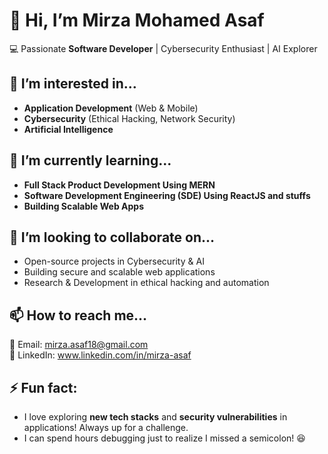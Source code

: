 # 👋 Hi, I’m Mirza Mohamed Asaf  
💻 Passionate **Software Developer** | Cybersecurity Enthusiast | AI Explorer  

## 👀 I’m interested in...  
- **Application Development** (Web & Mobile)  
- **Cybersecurity** (Ethical Hacking, Network Security)  
- **Artificial Intelligence**

## 🌱 I’m currently learning...  
- **Full Stack Product Development Using MERN**  
- **Software Development Engineering (SDE) Using ReactJS and stuffs**  
- **Building Scalable Web Apps**  

## 💞️ I’m looking to collaborate on...  
- Open-source projects in Cybersecurity & AI
- Building secure and scalable web applications
- Research & Development in ethical hacking and automation

## 📫 How to reach me...  
📧 Email: mirza.asaf18@gmail.com  
📱 LinkedIn: www.linkedin.com/in/mirza-asaf

## ⚡ Fun fact:  
- I love exploring **new tech stacks** and **security vulnerabilities** in applications! Always up for a challenge.
- I can spend hours debugging just to realize I missed a semicolon! 😆
